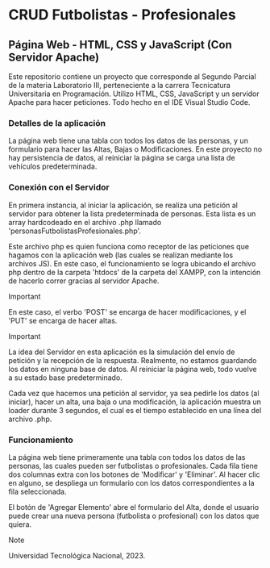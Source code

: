 # CRUD Futbolistas - Profesionales
## Página Web - HTML, CSS y JavaScript (Con Servidor Apache)

Este repositorio contiene un proyecto que corresponde al Segundo Parcial de la materia Laboratorio III, perteneciente a la carrera Tecnicatura Universitaria en Programación.
Utilizo HTML, CSS, JavaScript y un servidor Apache para hacer peticiones. Todo hecho en el IDE Visual Studio Code.

### Detalles de la aplicación
La página web tiene una tabla con todos los datos de las personas, y un formulario para hacer las Altas, Bajas o Modificaciones. En este proyecto no hay persistencia de datos, al reiniciar la página se carga una lista de vehículos predeterminada.

### Conexión con el Servidor
En primera instancia, al iniciar la aplicación, se realiza una petición al servidor para obtener la lista predeterminada de personas. Esta lista es un array hardcodeado en el archivo .php llamado 'personasFutbolistasProfesionales.php'. 

Este archivo php es quien funciona como receptor de las peticiones que hagamos con la aplicación web (las cuales se realizan mediante los archivos JS). En este caso, el funcionamiento se logra ubicando el archivo php dentro de la carpeta 'htdocs' de la carpeta del XAMPP, con la intención de hacerlo correr gracias al servidor Apache. 

> [!IMPORTANT]
> En este caso, el verbo 'POST' se encarga de hacer modificaciones, y el 'PUT' se encarga de hacer altas.

> [!IMPORTANT]
> La idea del Servidor en esta aplicación es la simulación del envío de petición y la recepción de la respuesta. Realmente, no estamos guardando los datos en ninguna base de datos. Al reiniciar la página web, todo vuelve a su estado base predeterminado.

Cada vez que hacemos una petición al servidor, ya sea pedirle los datos (al iniciar), hacer un alta, una baja o una modificación, la aplicación muestra un loader durante 3 segundos, el cual es el tiempo establecido en una línea del archivo .php.

### Funcionamiento
La página web tiene primeramente una tabla con todos los datos de las personas, las cuales pueden ser futbolistas o profesionales. Cada fila tiene dos columnas extra con los botones de 'Modificar' y 'Eliminar'. Al hacer clic en alguno, se despliega un formulario con los datos correspondientes a la fila seleccionada.

El botón de 'Agregar Elemento' abre el formulario del Alta, donde el usuario puede crear una nueva persona (futbolista o profesional) con los datos que quiera.

> [!NOTE]
> Universidad Tecnológica Nacional, 2023.
